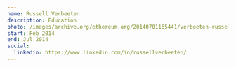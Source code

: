 ```yaml
---
name: Russell Verbeeten
description: Education
photo: /images/archive.org/ethereum.org/20140701165441/verbeeten-russell.jpg
start: Feb 2014
end: Jul 2014
social:
  linkedin: https://www.linkedin.com/in/russellverbeeten/
---
```


